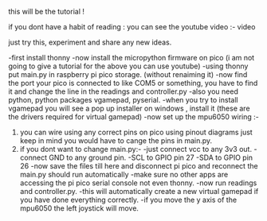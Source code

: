 this will be the tutorial !

if you dont have a habit of reading : you can see the youtube video :-
video

just try this, experiment and share any new ideas.


-first install thonny
-now install the micropython firmware on pico
(i am not going to give a tutorial for the above you can use youtube)
-using thonny put main.py in raspberry pi pico storage. (without renaiming it)
-now find the port your pico is connected to like COM5 or something, you have to find it and change the line in the readings and controller.py
-also you need python, python packages vgamepad, pyserial.
-when you try to install vgamepad you will see a pop up installer on windows , install it (these are the drivers required for virtual gamepad)
-now set up the mpu6050 wiring :-
 1. you can wire using any correct pins on pico using pinout diagrams just keep in mind you would have to cange the pins in main.py.
 2. if you dont want to change main.py:-
     -just connect vcc to any 3v3 out.
     -connect GND to any ground pin.
     -SCL to GPIO pin 27
     -SDA to GPIO pin 26
-now save the files till here and disconnect pi pico and reconnect the main.py should run automatically
-make sure no other apps are accessing the pi pico serial console not even thonny.
-now run readings and controller.py.
-this will automatically create a new virtual gamepad if you have done everything correctly.
-if you move the y axis of the mpu6050 the left joystick will move.
